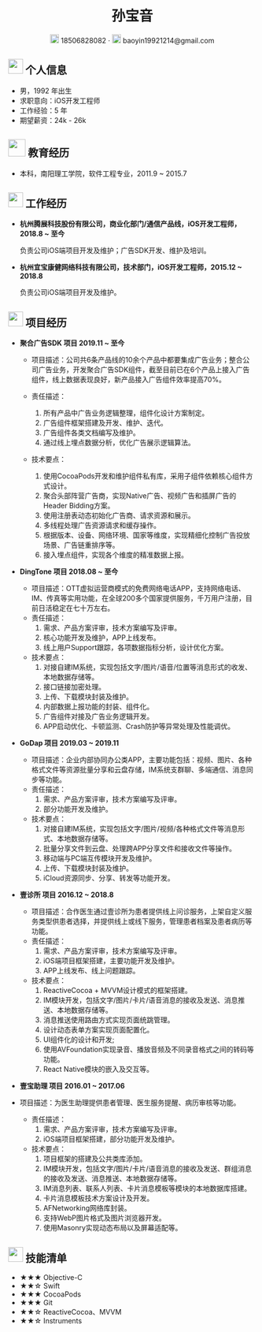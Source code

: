 <center>
     <h1>孙宝音</h1>
     <div>
         <span>
             <img src="assets/phone-solid.svg" width="18px">
             18506828082
         </span>
         ·
         <span>
             <img src="assets/envelope-solid.svg" width="18px">
             baoyin19921214@gmail.com
         </span>
     </div>
 </center>


 ## <img src="assets/info-circle-solid.svg" width="30px"> 个人信息 

 - 男，1992 年出生
 - 求职意向：iOS开发工程师
 - 工作经验：5 年
 - 期望薪资：24k - 26k

## <img src="assets/graduation-cap-solid.svg" width="35px"> 教育经历

- 本科，南阳理工学院，软件工程专业，2011.9 ~ 2015.7

## <img src="assets/briefcase-solid.svg" width="30px"> 工作经历

- **杭州腾展科技股份有限公司，商业化部门/通信产品线，iOS开发工程师，2018.8 ~ 至今**

  负责公司iOS端项目开发及维护；广告SDK开发、维护及培训。

- **杭州宜宝康健网络科技有限公司，技术部门，iOS开发工程师，2015.12 ~ 2018.8**

  负责公司iOS端项目开发及维护。

## <img src="assets/project-diagram-solid.svg" width="30px"> 项目经历

- **聚合广告SDK 项目	2019.11 ~ 至今**
  - 项目描述：公司共6条产品线的10余个产品中都要集成广告业务；整合公司广告业务，开发聚合广告SDK组件，截至目前已在6个产品上接入广告组件，线上数据表现良好，新产品接入广告组件效率提高70%。

  - 责任描述：
    1. 所有产品中广告业务逻辑整理，组件化设计方案制定。
    2. 广告组件框架搭建及开发、维护、迭代。
    3. 广告组件各类文档编写及维护。
    4. 通过线上埋点数据分析，优化广告展示逻辑算法。

  - 技术要点：
    1. 使用CocoaPods开发和维护组件私有库，采用子组件依赖核心组件方式设计。
    2. 聚合头部阵营广告商，实现Native广告、视频广告和插屏广告的Header Bidding方案。
    3. 使用注册表动态初始化广告商、请求资源和展示。
    4. 多线程处理广告资源请求和缓存操作。
    5. 根据版本、设备、网络环境、国家等维度，实现精细化控制广告投放场景、广告链重排序等。
    6. 接入埋点组件，实现各个维度的精准数据上报。

- **DingTone 项目	2018.08 ~ 至今**
  - 项目描述：OTT虚拟运营商模式的免费网络电话APP，支持网络电话、IM、传真等实用功能，在全球200多个国家提供服务，千万用户注册，目前日活稳定在七十万左右。
  - 责任描述：
    1. 需求、产品方案评审，技术方案编写及评审。
    2. 核心功能开发及维护，APP上线发布。
    3. 线上用户Support跟踪，各项数据指标分析，设计优化方案。
  - 技术要点：
    1. 对接自建IM系统，实现包括文字/图片/语音/位置等消息形式的收发、本地数据存储等。
    2. 接口链接加密处理。
    3. 上传、下载模块封装及维护。
    4. 内部数据上报功能的封装、组件化。
    5. 广告组件对接及广告业务逻辑开发。
    6. APP启动优化、卡顿监测、Crash防护等异常处理及性能调优。

- **GoDap 项目	2019.03 ~ 2019.11**
  - 项目描述：企业内部协同办公类APP，主要功能包括：视频、图片、各种格式文件等资源批量分享和云盘存储，IM系统支群聊、多端通信、消息同步等功能。
  - 责任描述：
    1. 需求、产品方案评审，技术方案编写及评审。
    2. 部分功能开发及维护。
  - 技术要点：
    1. 对接自建IM系统，实现包括文字/图片/视频/各种格式文件等消息形式、本地数据存储等。
    2. 批量分享文件到云盘、处理跨APP分享文件和接收文件等操作。
    3. 移动端与PC端互传模块开发及维护。
    4. 上传、下载模块封装及维护。
    5. iCloud资源同步、分享、转发等功能开发。
  
- **壹诊所 项目	2016.12 ~ 2018.8**
  - 项目描述：合作医生通过壹诊所为患者提供线上问诊服务，上架自定义服务类型供患者选择，并提供线上或线下服务，管理患者档案及患者病历等功能。
  - 责任描述：
    1. 需求、产品方案评审，技术方案编写及评审。
    2. iOS端项目框架搭建，主要功能开发及维护。
    3. APP上线发布、线上问题跟踪。
  - 技术要点：
    1. ReactiveCocoa + MVVM设计模式的框架搭建。
    2. IM模块开发，包括文字/图片/卡片/语音消息的接收及发送、消息推送、本地数据存储等。
    3. 消息推送使用路由方式实现页面统跳管理。
    4. 设计动态表单方案实现页面配置化。
    7. UI组件化的设计和开发; 
    8. 使用AVFoundation实现录音、播放音频及不同录音格式之间的转码等功能。
    9. React Native模块的嵌入及交互等。
  
- **壹宝助理 项目	2016.01 ~ 2017.06**
- 项目描述：为医生助理提供患者管理、医生服务提醒、病历审核等功能。
  - 责任描述：
    1. 需求、产品方案评审，技术方案编写及评审。
    2. iOS端项目框架搭建，部分功能开发及维护。
  - 技术要点：
    1. 项目框架的搭建及公共类库添加。
    2. IM模块开发，包括文字/图片/卡片/语音消息的接收及发送、群组消息的接收及发送、消息推送、本地数据存储等。
    3. IM消息列表、联系人列表、卡片消息模板等模块的本地数据库搭建。
    4. 卡片消息模板技术方案设计及开发。
    5. AFNetworking网络库封装。
    6. 支持WebP图片格式及图片浏览器开发。
    7. 使用Masonry实现动态布局以及屏幕适配等。

## <img src="assets/tools-solid.svg" width="30px"> 技能清单

- ★★★ Objective-C
- ★★☆ Swift
- ★★★ CocoaPods
- ★★★ Git
- ★★☆ ReactiveCocoa、MVVM
- ★★☆ Instruments